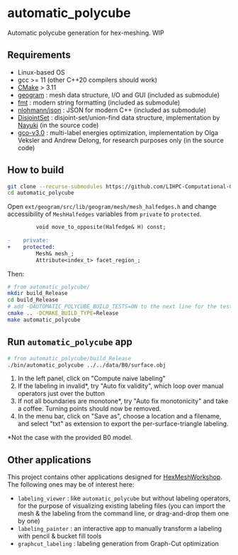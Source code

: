 # automatic_polycube
Automatic polycube generation for hex-meshing. WIP

## Requirements

- Linux-based OS
- gcc >= 11 (other C++20 compilers should work)
- [CMake](https://cmake.org/) > 3.11
- [geogram](https://github.com/BrunoLevy/geogram) : mesh data structure, I/O and GUI (included as submodule)
- [fmt](https://github.com/fmtlib/fmt) : modern string formatting (included as submodule)
- [nlohmann/json](https://github.com/nlohmann/json) : JSON for modern C++ (included as submodule)
- [DisjointSet](https://www.nayuki.io/page/disjoint-set-data-structure) : disjoint-set/union-find data structure, implementation by [Nayuki](https://www.nayuki.io/) (in the source code)
- [gco-v3.0](https://vision.cs.uwaterloo.ca/code/) :  multi-label energies optimization, implementation by Olga Veksler and Andrew Delong, for research purposes only (in the source code)

## How to build

```bash
git clone --recurse-submodules https://github.com/LIHPC-Computational-Geometry/automatic_polycube.git
cd automatic_polycube
```

Open `ext/geogram/src/lib/geogram/mesh/mesh_halfedges.h` and change accessibility of `MeshHalfedges` variables from `private` to `protected`.

```diff
         void move_to_opposite(Halfedge& H) const;
 
-    private:
+    protected:
         Mesh& mesh_;
         Attribute<index_t> facet_region_;
```

Then:

```bash
# from automatic_polycube/
mkdir build_Release
cd build_Release
# add -DAUTOMATIC_POLYCUBE_BUILD_TESTS=ON to the next line for the tests
cmake .. -DCMAKE_BUILD_TYPE=Release
make automatic_polycube
```

## Run `automatic_polycube` app

```bash
# from automatic_polycube/build_Release
./bin/automatic_polycube ../../data/B0/surface.obj
```

1. In the left panel, click on "Compute naive labeling"
1. If the labeling in invalid*, try "Auto fix validity", which loop over manual operators just over the button
1. If not all boundaries are monotone*, try "Auto fix monotonicity" and take a coffee. Turning points should now be removed.
1. In the menu bar, click on "Save as", choose a location and a filename, and select "txt" as extension to export the per-surface-triangle labeling.

*Not the case with the provided B0 model.

## Other applications

This project contains other applications designed for [HexMeshWorkshop](https://github.com/LIHPC-Computational-Geometry/HexMeshWorkshop). The following ones may be of interest here:
- `labeling_viewer` : like `automatic_polycube` but without labeling operators, for the purpose of visualizing existing labeling files (you can import the mesh & the labeling from the command line, or drag-and-drop them one by one)
- `labeling_painter` : an interactive app to manually transform a labeling with pencil & bucket fill tools
- `graphcut_labeling` : labeling generation from Graph-Cut optimization